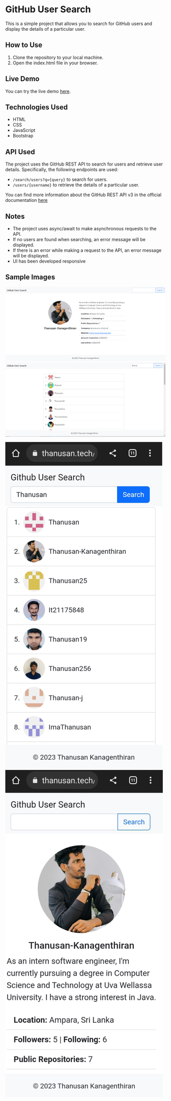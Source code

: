 # GitHub User Search

This is a simple project that allows you to search for GitHub users and display the details of a particular user.

## How to Use

1. Clone the repository to your local machine.
2. Open the index.html file in your browser.

## Live Demo

You can try the live demo [here](https://thanusan.tech/github-users-search/).

## Technologies Used

- HTML
- CSS
- JavaScript
- Bootstrap

## API Used

The project uses the GitHub REST API to search for users and retrieve user details. Specifically, the following endpoints are used:

- `/search/users?q={query}` to search for users.
- `/users/{username}` to retrieve the details of a particular user.

You can find more information about the GitHub REST API v3 in the official documentation [here](https://docs.github.com/en/rest?apiVersion=2022-11-28)

## Notes

- The project uses async/await to make asynchronous requests to the API.
- If no users are found when searching, an error message will be displayed.
- If there is an error while making a request to the API, an error message will be displayed.
- UI has been developed responsive

## Sample Images

![Example Image](userDetails.png "Example Image")
![Example Image](userSearch.png "Example Image")

<p float="left">
  <img src="mobileSearch.jpg" alt="Mobile Search" max-width="300"/>
  <img src="mobileView.jpg" alt="Mobile View" max-width="300"/>
</p>
